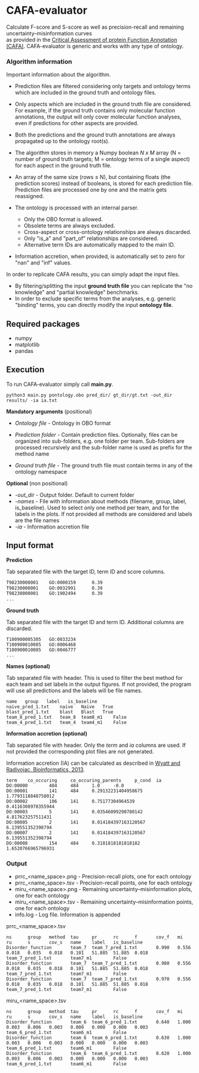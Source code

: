 # CAFA-evaluator

Calculate F-score and S-score as well as precision-recall and remaining uncertainty–misinformation curves  
as provided in the 
[Critical Assessment of protein Function Annotation (CAFA)](https://www.biofunctionprediction.org/cafa/).
CAFA-evaluator is generic and works with any type of ontology.



### Algorithm information 

Important information about the algorithm.

- Prediction files are filtered considering only targets and ontology terms which are included 
in the ground truth and ontology files.

- Only aspects which are included in the ground truth file are considered. For example, if the ground truth contains 
only molecular function annotations, the output will only cover molecular function analyses, 
even if predictions for other aspects are provided.

- Both the predictions and the ground truth annotations are always propagated up to the ontology root(s).

- The algorithm stores in memory a Numpy boolean *N x M* array (N = number of ground truth targets; M = ontology terms of a single aspect)
for each aspect in the ground truth file.

- An array of the same size (rows &le; N), but containing floats (the prediction scores) instead of booleans, 
is stored for each prediction file. 
Prediction files are processed one by one and the matrix gets reassigned.

- The ontology is processed with an internal parser.
  - Only the OBO format is allowed.
  - Obsolete terms are always excluded.
  - Cross-aspect or cross-ontology relationships are always discarded.
  - Only "is_a" and "part_of" relationships are considered.
  - Alternative term IDs are automatically mapped to the main ID.

- Information accretion, when provided, is automatically set to zero for "nan" and "inf" values.

In order to replicate CAFA results, you can simply adapt the input files. 
- By filtering/splitting the input **ground truth file** you can replicate the "no knowledge" and "partial knowledge" benchmarks. 
- In order to exclude specific terms from the analyses, e.g. generic "binding" terms, you can directly modify the input **ontology file**. 


## Required packages

- numpy
- matplotlib
- pandas

## Execution

To run CAFA-evaluator simply call **main.py**.

    python3 main.py pontology.obo pred_dir/ gt_dir/gt.txt -out_dir results/ -ia ia.txt
    

**Mandatory arguments** (positional)
* *Ontology file* - Ontology in OBO format

* *Prediction folder* - Contain prediction files. Optionally, files can be organized into sub-folders, e.g. one folder per team. 
Sub-folders are processed recursively and the sub-folder name is used as prefix for the method name

* *Ground truth file* - The ground truth file must contain terms in any of the ontology namespace

**Optional** (non positional)

* *-out_dir* - Output folder. Default to current folder
* *-names* - File with information about methods (filename, group, label, is_baseline). Used to select only one method per team, 
and for the labels in the plots. If not provided all methods are considered and labels are the file names 
* *-ia* - Information accretion file

## Input format
**Prediction**

Tab separated file with the target ID, term ID and score columns.

~~~txt
T98230000001    GO:0000159      0.39
T98230000001    GO:0032991      0.39
T98230000001    GO:1902494      0.39
...
~~~

**Ground truth**

Tab separated file with the target ID and term ID. 
Additional columns are discarded.
~~~
T100900005305   GO:0033234
T100900010085   GO:0006468
T100900010085   GO:0046777
...
~~~

**Names (optional)**

Tab separated file with header.
This is used to filter the best method for each team and 
set labels in the output figures. 
If not provided, the program will use all predictions and 
the labels will be file names.

```
name   group   label   is_baseline
naive_pred_1.txt    naive   Naive   True
blast_pred_1.txt    blast   Blast   True
team_8_pred_1.txt   team_8  team8_m1    False
team_4_pred_1.txt   team_4  team4_m1    False
```

**Information accretion (optional)**

Tab separated file with header. 
Only the *term* and *ia* columns are used.
If not provided the corresponding plot files are not generated.

Information accretion (IA) can be calculated as described in 
[Wyatt and Radivojac, Bioinformatics, 2013](https://pubmed.ncbi.nlm.nih.gov/23813009/).


```
term    co_occuring     co_occuring_parents     p_cond  ia
DO:00000        484     484     1.0     -0.0
DO:00001        141     484     0.29132231404958675     1.7793118848758012
DO:00002        106     141     0.75177304964539        0.4116308978355944
DO:00003        5       141     0.03546099290780142     4.817623257511431
DO:00005        2       141     0.014184397163120567    6.139551352398794
DO:00007        2       141     0.014184397163120567    6.139551352398794
DO:00008        154     484     0.3181818181818182      1.6520766965796931
```


### Output

* prrc_<name_space>.png - Precision-recall plots, one for each ontology
* prrc_<name_space>.tsv - Precision-recall points, one for each ontology
* miru_<name_space>.png - Remaining uncertainty–misinformation plots, one for each ontology
* miru_<name_space>.tsv - Remaining uncertainty–misinformation points, one for each ontology
* info.log - Log file. Information is appended

prrc_<name_space>.tsv
```
ns      group   method  tau     pr      rc      f       cov_f   mi      ru      s       cov_s   name    label   is_baseline
Disorder_function       team_7  team_7_pred_1.txt       0.990   0.556   0.018   0.035   0.018   0.101   51.885  51.885  0.018   team_7_pred_1.txt       team7_m1        False
Disorder_function       team_7  team_7_pred_1.txt       0.980   0.556   0.018   0.035   0.018   0.101   51.885  51.885  0.018   team_7_pred_1.txt       team7_m1        False
Disorder_function       team_7  team_7_pred_1.txt       0.970   0.556   0.018   0.035   0.018   0.101   51.885  51.885  0.018   team_7_pred_1.txt       team7_m1        False
```

miru_<name_space>.tsv
```
ns      group   method  tau     pr      rc      f       cov_f   mi      ru      s       cov_s   name    label   is_baseline
Disorder_function       team_6  team_6_pred_1.txt       0.640   1.000   0.003   0.006   0.003   0.000   0.000   0.000   0.003   team_6_pred_1.txt       team6_m1        False
Disorder_function       team_6  team_6_pred_1.txt       0.630   1.000   0.003   0.006   0.003   0.000   0.000   0.000   0.003   team_6_pred_1.txt       team6_m1        False
Disorder_function       team_6  team_6_pred_1.txt       0.620   1.000   0.003   0.006   0.003   0.000   0.000   0.000   0.003   team_6_pred_1.txt       team6_m1        False
```


